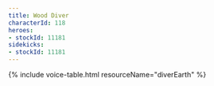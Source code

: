 ```yaml
---
title: Wood Diver
characterId: 118
heroes:
- stockId: 11181
sidekicks:
- stockId: 11181
---
```


{% include voice-table.html resourceName="diverEarth"
%}
